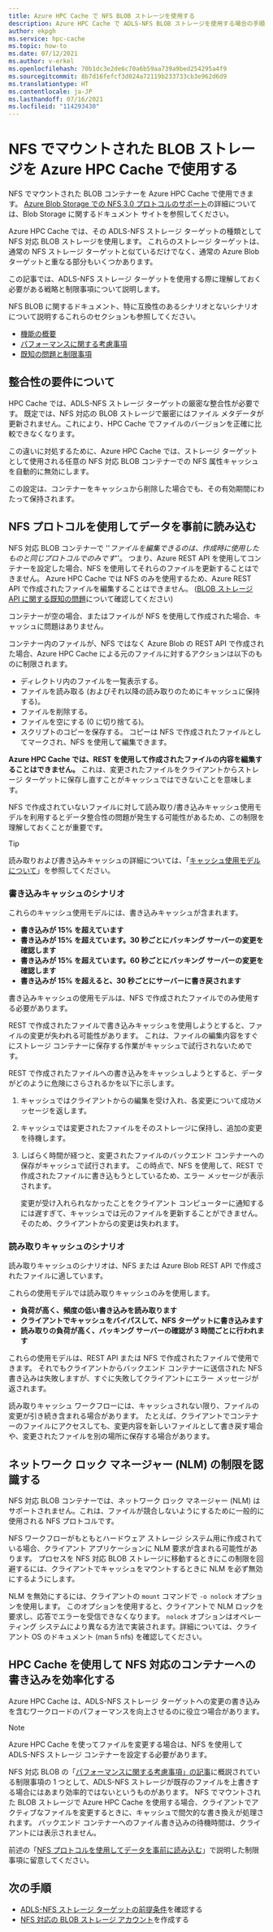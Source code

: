 ```yaml
---
title: Azure HPC Cache で NFS BLOB ストレージを使用する
description: Azure HPC Cache で ADLS-NFS BLOB ストレージを使用する場合の手順と制限事項について説明します
author: ekpgh
ms.service: hpc-cache
ms.topic: how-to
ms.date: 07/12/2021
ms.author: v-erkel
ms.openlocfilehash: 70b1dc3e2de6c70a6b59aa739a9bed254295a4f9
ms.sourcegitcommit: 8b7d16fefcf3d024a72119b233733cb3e962d6d9
ms.translationtype: HT
ms.contentlocale: ja-JP
ms.lasthandoff: 07/16/2021
ms.locfileid: "114293430"
---
```

# <a name="use-nfs-mounted-blob-storage-with-azure-hpc-cache"></a>NFS でマウントされた BLOB ストレージを Azure HPC Cache で使用する

NFS でマウントされた BLOB コンテナーを Azure HPC Cache で使用できます。 [Azure Blob Storage での NFS 3.0 プロトコルのサポート](../storage/blobs/network-file-system-protocol-support.md)の詳細については、Blob Storage に関するドキュメント サイトを参照してください。

Azure HPC Cache では、その ADLS-NFS ストレージ ターゲットの種類として NFS 対応 BLOB ストレージを使用します。 これらのストレージ ターゲットは、通常の NFS ストレージ ターゲットと似ているだけでなく、通常の Azure Blob ターゲットと重なる部分もいくつかあります。

この記事では、ADLS-NFS ストレージ ターゲットを使用する際に理解しておく必要がある戦略と制限事項について説明します。

NFS BLOB に関するドキュメント、特に互換性のあるシナリオとないシナリオについて説明するこれらのセクションも参照してください。

* [機能の概要](../storage/blobs/network-file-system-protocol-support.md)
* [パフォーマンスに関する考慮事項](../storage/blobs/network-file-system-protocol-support-performance.md)
* [既知の問題と制限事項](../storage/blobs/network-file-system-protocol-known-issues.md)

## <a name="understand-consistency-requirements"></a>整合性の要件について

HPC Cache では、ADLS-NFS ストレージ ターゲットの厳密な整合性が必要です。 既定では、NFS 対応の BLOB ストレージで厳密にはファイル メタデータが更新されません。これにより、HPC Cache でファイルのバージョンを正確に比較できなくなります。

この違いに対処するために、Azure HPC Cache では、ストレージ ターゲットとして使用される任意の NFS 対応 BLOB コンテナーでの NFS 属性キャッシュを自動的に無効にします。

この設定は、コンテナーをキャッシュから削除した場合でも、その有効期間にわたって保持されます。

## <a name="pre-load-data-with-nfs-protocol"></a>NFS プロトコルを使用してデータを事前に読み込む
<!-- cross-referenced from hpc-cache-ingest.md and here -->

NFS 対応 BLOB コンテナーで ''*ファイルを編集できるのは、作成時に使用したものと同じプロトコルでのみです*''。 つまり、Azure REST API を使用してコンテナーを設定した場合、NFS を使用してそれらのファイルを更新することはできません。 Azure HPC Cache では NFS のみを使用するため、Azure REST API で作成されたファイルを編集することはできません。 ([BLOB ストレージ API に関する既知の問題](../storage/blobs/network-file-system-protocol-known-issues.md#blob-storage-apis)について確認してください)

コンテナーが空の場合、またはファイルが NFS を使用して作成された場合、キャッシュに問題はありません。

コンテナー内のファイルが、NFS ではなく Azure Blob の REST API で作成された場合、Azure HPC Cache による元のファイルに対するアクションは以下のものに制限されます。

* ディレクトリ内のファイルを一覧表示する。
* ファイルを読み取る (およびそれ以降の読み取りのためにキャッシュに保持する)。
* ファイルを削除する。
* ファイルを空にする (0 に切り捨てる)。
* スクリプトのコピーを保存する。 コピーは NFS で作成されたファイルとしてマークされ、NFS を使用して編集できます。

**Azure HPC Cache では、REST を使用して作成されたファイルの内容を編集することはできません。** これは、変更されたファイルをクライアントからストレージ ターゲットに保存し直すことがキャッシュではできないことを意味します。

NFS で作成されていないファイルに対して読み取り/書き込みキャッシュ使用モデルを利用するとデータ整合性の問題が発生する可能性があるため、この制限を理解しておくことが重要です。

> [!TIP]
> 読み取りおよび書き込みキャッシュの詳細については、「[キャッシュ使用モデルについて](cache-usage-models.md)」を参照してください。

### <a name="write-caching-scenarios"></a>書き込みキャッシュのシナリオ

これらのキャッシュ使用モデルには、書き込みキャッシュが含まれます。

* **書き込みが 15% を超えています**
* **書き込みが 15% を超えています。30 秒ごとにバッキング サーバーの変更を確認します**
* **書き込みが 15% を超えています。60 秒ごとにバッキング サーバーの変更を確認します**
* **書き込みが 15% を超えると、30 秒ごとにサーバーに書き戻されます**

書き込みキャッシュの使用モデルは、NFS で作成されたファイルでのみ使用する必要があります。

REST で作成されたファイルで書き込みキャッシュを使用しようとすると、ファイルの変更が失われる可能性があります。 これは、ファイルの編集内容をすぐにストレージ コンテナーに保存する作業がキャッシュで試行されないためです。

REST で作成されたファイルへの書き込みをキャッシュしようとすると、データがどのように危険にさらされるかを以下に示します。

1. キャッシュではクライアントからの編集を受け入れ、各変更について成功メッセージを返します。
1. キャッシュでは変更されたファイルをそのストレージに保持し、追加の変更を待機します。
1. しばらく時間が経つと、変更されたファイルのバックエンド コンテナーへの保存がキャッシュで試行されます。 この時点で、NFS を使用して、REST で作成されたファイルに書き込もうとしているため、エラー メッセージが表示されます。

   変更が受け入れられなかったことをクライアント コンピューターに通知するには遅すぎて、キャッシュでは元のファイルを更新することができません。 そのため、クライアントからの変更は失われます。

### <a name="read-caching-scenarios"></a>読み取りキャッシュのシナリオ

読み取りキャッシュのシナリオは、NFS または Azure Blob REST API で作成されたファイルに適しています。

これらの使用モデルでは読み取りキャッシュのみを使用します。

* **負荷が高く、頻度の低い書き込みを読み取ります**
* **クライアントでキャッシュをバイパスして、NFS ターゲットに書き込みます**
* **読み取りの負荷が高く、バッキング サーバーの確認が 3 時間ごとに行われます**

これらの使用モデルは、REST API または NFS で作成されたファイルで使用できます。 それでもクライアントからバックエンド コンテナーに送信された NFS 書き込みは失敗しますが、すぐに失敗してクライアントにエラー メッセージが返されます。

読み取りキャッシュ ワークフローには、キャッシュされない限り、ファイルの変更が引き続き含まれる場合があります。 たとえば、クライアントでコンテナーのファイルにアクセスしても、変更内容を新しいファイルとして書き戻す場合や、変更されたファイルを別の場所に保存する場合があります。

## <a name="recognize-network-lock-manager-nlm-limitations"></a>ネットワーク ロック マネージャー (NLM) の制限を認識する

NFS 対応 BLOB コンテナーでは、ネットワーク ロック マネージャー (NLM) はサポートされません。これは、ファイルが競合しないようにするために一般的に使用される NFS プロトコルです。

NFS ワークフローがもともとハードウェア ストレージ システム用に作成されている場合、クライアント アプリケーションに NLM 要求が含まれる可能性があります。 プロセスを NFS 対応 BLOB ストレージに移動するときにこの制限を回避するには、クライアントでキャッシュをマウントするときに NLM を必ず無効にするようにします。

NLM を無効にするには、クライアントの ``mount`` コマンドで ``-o nolock`` オプションを使用します。 このオプションを使用すると、クライアントで NLM ロックを要求し、応答でエラーを受信できなくなります。 ``nolock`` オプションはオペレーティング システムにより異なる方法で実装されます。詳細については、クライアント OS のドキュメント (man 5 nfs) を確認してください。

## <a name="streamline-writes-to-nfs-enabled-containers-with-hpc-cache"></a>HPC Cache を使用して NFS 対応のコンテナーへの書き込みを効率化する

Azure HPC Cache は、ADLS-NFS ストレージ ターゲットへの変更の書き込みを含むワークロードのパフォーマンスを向上させるのに役立つ場合があります。

> [!NOTE]
> Azure HPC Cache を使ってファイルを変更する場合は、NFS を使用して ADLS-NFS ストレージ コンテナーを設定する必要があります。

NFS 対応 BLOB の「[パフォーマンスに関する考慮事項」の記事](../storage/blobs/network-file-system-protocol-support-performance.md)に概説されている制限事項の 1 つとして、ADLS-NFS ストレージが既存のファイルを上書きする場合にはあまり効率的ではないというものがあります。 NFS でマウントされた BLOB ストレージで Azure HPC Cache を使用する場合、クライアントでアクティブなファイルを変更するときに、キャッシュで間欠的な書き換えが処理されます。 バックエンド コンテナーへのファイル書き込みの待機時間は、クライアントには表示されません。

前述の「[NFS プロトコルを使用してデータを事前に読み込む](#pre-load-data-with-nfs-protocol)」で説明した制限事項に留意してください。

## <a name="next-steps"></a>次の手順

* [ADLS-NFS ストレージ ターゲットの前提条件](hpc-cache-prerequisites.md#nfs-mounted-blob-adls-nfs-storage-requirements)を確認する
* [NFS 対応の BLOB ストレージ アカウント](../storage/blobs/network-file-system-protocol-support-how-to.md)を作成する
